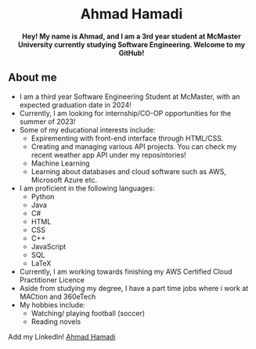 <h1 align="center">
  <br>
  
  <br>
  Ahmad Hamadi
  <br>
</h1>

<h4 align="center">Hey! My name is Ahmad, and I am a 3rd year student at McMaster University currently studying Software Engineering. Welcome to my GitHub!</h4>


## About me

* I am a third year Software Engineering Student at McMaster, with an expected graduation date in 2024!
* Currently, I am looking for internship/CO-OP opportunities for the summer of 2023!
* Some of my educational interests include: 
  - Expirementing with front-end interface through HTML/CSS. 
  - Creating and managing various API projects. You can check my recent weather app API under my reposintories!
  - Machine Learning
  - Learning about databases and cloud software such as AWS, Microsoft Azure etc.
* I am proficient in the following languages:
  - Python
  - Java
  - C#
  - HTML
  - CSS
  - C++
  - JavaScript
  - SQL
  - LaTeX
* Currently, I am working towards finishing my AWS Certified Cloud Practitioner Licence
* Aside from studying my degree, I have a part time jobs where i work at MACtion and 360eTech
* My hobbies include:
  - Watching/ playing football (soccer)
  - Reading novels

Add my LinkedIn! [Ahmad Hamadi](https://www.linkedin.com/in/ahmad-hamadi-1a0b7524b/)
